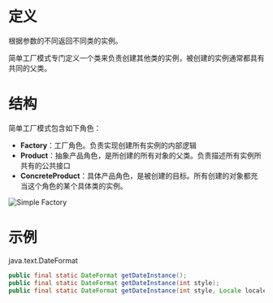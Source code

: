 # 定义

根据参数的不同返回不同类的实例。

简单工厂模式专门定义一个类来负责创建其他类的实例，被创建的实例通常都具有共同的父类。

# 结构

简单工厂模式包含如下角色：

* **Factory**：工厂角色。负责实现创建所有实例的内部逻辑
* **Product**：抽象产品角色，是所创建的所有对象的父类。负责描述所有实例所共有的公共接口
* **ConcreteProduct**：具体产品角色，是被创建的目标。所有创建的对象都充当这个角色的某个具体类的实例。

![Simple Factory](https://i.imgur.com/aTWJs2j.png)

# 示例

java.text.DateFormat

```java
public final static DateFormat getDateInstance();
public final static DateFormat getDateInstance(int style);
public final static DateFormat getDateInstance(int style, Locale locale);
```